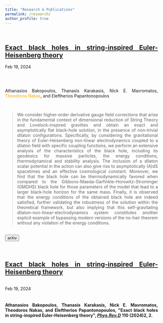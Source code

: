 ```yaml
---
title: "Research & Publications"
permalink: /research/
author_profile: true
---
```


<br>

<!-- For proper citations, refer [INSPIRE-HEP](https://inspirehep.net/authors/1613452?ui-citation-summary=true)
<br>
<br> -->

<div align="justify">

<h2><a href="https://arxiv.org/abs/2402.12459">Exact black holes in string-inspired Euler-Heisenberg theory</a></h2>

<i class="fa fa-fw fa-calendar"></i> Feb 19, 2024

<br>
<br> 

Athanasios Bakopoulos, Thanasis Karakasis, Nick E. Mavromatos, <span style="color:orange">Theodoros Nakas</span>, and Eleftherios Papantonopoulos

<br>

<blockquote> We consider higher-order derivative gauge field corrections that arise in the fundamental context of dimensional reduction of String Theory and Lovelock-inspired gravities and obtain an exact and asymptotically flat black-hole solution, in the presence of non-trivial dilaton configurations. Specifically, by considering the gravitational theory of Euler-Heisenberg non-linear electrodynamics coupled to a dilaton field with specific coupling functions, we perform an extensive analysis of the characteristics of the black hole, including its geodesics for massive particles, the energy conditions, thermodynamical and stability analysis. The inclusion of a dilaton scalar potential in the action can also give rise to asymptotically (A)dS spacetimes and an effective cosmological constant. Moreover, we find that the black hole can be thermodynamically favored when compared to the Gibbons-Maeda-Garfinkle-Horowitz-Strominger (GMGHS) black hole for those parameters of the model that lead to a larger black-hole horizon for the same mass. Finally, it is observed that the energy conditions of the obtained black hole are indeed satisfied, further validating the robustness of the solution within the theoretical framework, but also implying that this self-gravitating dilaton-non-linear-electrodynamics system constitutes another explicit example of bypassing modern versions of the no-hair theorem without any violation of the energy conditions. </blockquote>

<br>

<a href="https://doi.org/10.1103/PhysRevD.110.024014">
  <button> <i class="ai ai-arxiv ai-fw icon-pad-right"></i>arXiv </button>
</a>

</div>

<BR>
<br>

<div align="justify">

<a href="https://arxiv.org/abs/2402.12459"><h2><b>Exact black holes in string-inspired Euler-Heisenberg theory</b></h2></a>
<br> 
<i class="fa fa-fw fa-calendar"></i> Feb 19, 2024<br>
<br>
  <h4>Athanasios Bakopoulos, Thanasis Karakasis, Nick E. Mavromatos, <b>Theodoros Nakas</b>, and Eleftherios Papantonopoulos, "Exact black holes in string-inspired Euler-Heisenberg theory", <i><u>Phys.Rev.D</u></i> 110 (2024)2, 2.</h4>

</div>